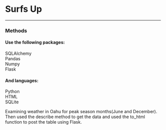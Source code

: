 # Surfs Up
---

### Methods
#### Use the following packages:  
SQLAlchemy  
Pandas  
Numpy  
Flask  
#### And languages:  
Python  
HTML  
SQLite  

Examining weather in Oahu for peak season months(June and December). Then used the describe method to get the data and used the to_html function to post the table using Flask.
